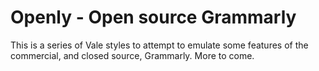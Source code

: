 # Openly - Open source Grammarly

This is a series of Vale styles to attempt to emulate some features of the commercial, and closed source, Grammarly. More to come.
